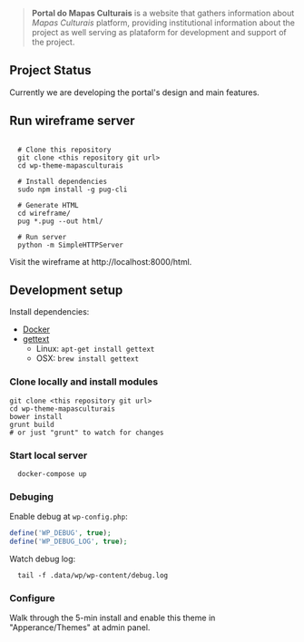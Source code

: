 > **Portal do Mapas Culturais** is a website that gathers information about *Mapas Culturais* platform, providing institutional information about the project as well serving as plataform for development and support of the project.

## Project Status

Currently we are developing the portal's design and main features.

## Run wireframe server

```shell

  # Clone this repository
  git clone <this repository git url>
  cd wp-theme-mapasculturais

  # Install dependencies
  sudo npm install -g pug-cli

  # Generate HTML
  cd wireframe/
  pug *.pug --out html/

  # Run server  
  python -m SimpleHTTPServer
```

Visit the wireframe at http://localhost:8000/html.

## Development setup

Install dependencies:

* [Docker](https://www.docker.com/)
* [gettext](https://www.gnu.org/software/gettext/)
    * Linux: `apt-get install gettext`
    * OSX: `brew install gettext`


### Clone locally and install modules

```
git clone <this repository git url>
cd wp-theme-mapasculturais
bower install
grunt build
# or just "grunt" to watch for changes
```

### Start local server

```shell
  docker-compose up
```

### Debuging

Enable debug at `wp-config.php`:

```php
define('WP_DEBUG', true);
define('WP_DEBUG_LOG', true);
```

Watch debug log:

```shell
  tail -f .data/wp/wp-content/debug.log
```

### Configure

Walk through the 5-min install and enable this theme in "Apperance/Themes" at admin panel.
